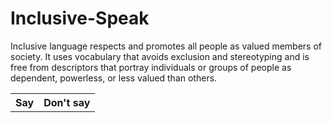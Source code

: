 # Inclusive-Speak
<p>
Inclusive language respects and promotes all people as valued members of society. It uses vocabulary that avoids exclusion and stereotyping and is free from descriptors that portray individuals or groups of people as dependent, powerless, or less valued than others.
</p>

<table> 
	<tr> 
		<th> Say </th>
		<th> Don't say </th>
	</tr>

</table>
